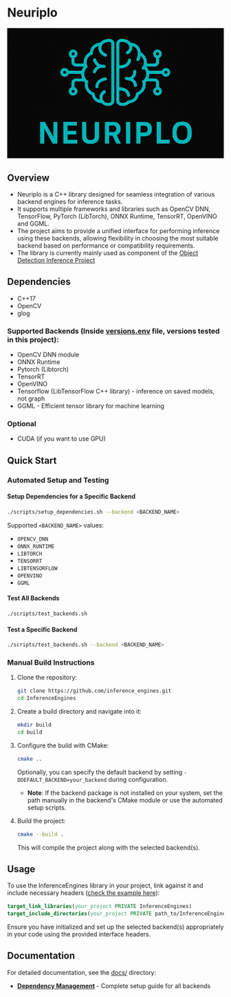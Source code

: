
# Neuriplo

![Alt text](data/neuriplo.png)

## Overview

* Neuriplo is a C++ library designed for seamless integration of various backend engines for inference tasks. 
* It supports multiple frameworks and libraries such as OpenCV DNN, TensorFlow, PyTorch (LibTorch), ONNX Runtime, TensorRT, OpenVINO and GGML.
* The project aims to provide a unified interface for performing inference using these backends, allowing flexibility in choosing the most suitable backend based on performance or compatibility requirements.
* The library is currently mainly used as component of the [Object Detection Inference Project](https://github.com/olibartfast/object-detection-inference)

## Dependencies 
- C++17
- OpenCV
- glog

### Supported Backends (Inside [versions.env](versions.env) file, versions tested in this project):
* OpenCV DNN module
* ONNX Runtime 
* Pytorch (Libtorch) 
* TensorRT 
* OpenVINO 
* Tensorflow (LibTensorFlow C++ library) - inference on saved models, not graph
* GGML - Efficient tensor library for machine learning

### Optional
* CUDA (if you want to use GPU)

## Quick Start
### Automated Setup and Testing

#### Setup Dependencies for a Specific Backend

```bash
./scripts/setup_dependencies.sh --backend <BACKEND_NAME>
```

Supported `<BACKEND_NAME>` values:

* `OPENCV_DNN`
* `ONNX_RUNTIME`
* `LIBTORCH`
* `TENSORRT`
* `LIBTENSORFLOW`
* `OPENVINO`
* `GGML`

#### Test All Backends
```bash
./scripts/test_backends.sh
````

#### Test a Specific Backend

```bash
./scripts/test_backends.sh --backend <BACKEND_NAME>
```


### Manual Build Instructions

1. Clone the repository:

   ```bash
   git clone https://github.com/inference_engines.git
   cd InferenceEngines
   ```

2. Create a build directory and navigate into it:

   ```bash
   mkdir build
   cd build
   ```

3. Configure the build with CMake:

   ```bash
   cmake ..
   ```

   Optionally, you can specify the default backend by setting `-DDEFAULT_BACKEND=your_backend` during configuration.
   - **Note**: If the backend package is not installed on your system, set the path manually in the backend's CMake module or use the automated setup scripts.

4. Build the project:

   ```bash
   cmake --build .
   ```

   This will compile the project along with the selected backend(s).

## Usage

To use the InferenceEngines library in your project, link against it and include necessary headers ([check the example here](https://github.com/olibartfast/object-detection-inference/blob/master/CMakeLists.txt)):

```cmake
target_link_libraries(your_project PRIVATE InferenceEngines)
target_include_directories(your_project PRIVATE path_to/InferenceEngines/include)
```

Ensure you have initialized and set up the selected backend(s) appropriately in your code using the provided interface headers.

## Documentation

For detailed documentation, see the [docs/](docs/) directory:

- **[Dependency Management](docs/DEPENDENCY_MANAGEMENT.md)** - Complete setup guide for all backends
